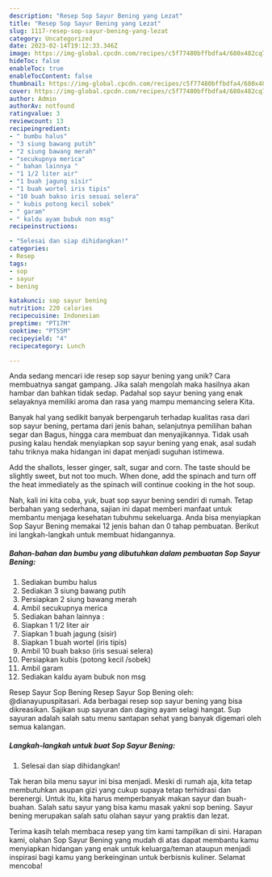 ```yaml
---
description: "Resep Sop Sayur Bening yang Lezat"
title: "Resep Sop Sayur Bening yang Lezat"
slug: 1117-resep-sop-sayur-bening-yang-lezat
category: Uncategorized
date: 2023-02-14T19:12:33.346Z
image: https://img-global.cpcdn.com/recipes/c5f77480bffbdfa4/680x482cq70/sop-sayur-bening-foto-resep-utama.jpg
hideToc: false
enableToc: true
enableTocContent: false
thumbnail: https://img-global.cpcdn.com/recipes/c5f77480bffbdfa4/680x482cq70/sop-sayur-bening-foto-resep-utama.jpg
cover: https://img-global.cpcdn.com/recipes/c5f77480bffbdfa4/680x482cq70/sop-sayur-bening-foto-resep-utama.jpg
author: Admin
authorAv: notfound
ratingvalue: 3
reviewcount: 13
recipeingredient:
- " bumbu halus"
- "3 siung bawang putih"
- "2 siung bawang merah"
- "secukupnya merica"
- " bahan lainnya "
- "1 1/2 liter air"
- "1 buah jagung sisir"
- "1 buah wortel iris tipis"
- "10 buah bakso iris sesuai selera"
- " kubis potong kecil sobek"
- " garam"
- " kaldu ayam bubuk non msg"
recipeinstructions:

- "Selesai dan siap dihidangkan!"
categories:
- Resep
tags:
- sop
- sayur
- bening

katakunci: sop sayur bening 
nutrition: 220 calories
recipecuisine: Indonesian
preptime: "PT17M"
cooktime: "PT55M"
recipeyield: "4"
recipecategory: Lunch

---
```





Anda sedang mencari ide resep sop sayur bening yang unik? Cara membuatnya sangat gampang. Jika salah mengolah maka hasilnya akan hambar dan bahkan tidak sedap. Padahal sop sayur bening yang enak selayaknya memiliki aroma dan rasa yang mampu memancing selera Kita.





Banyak hal yang sedikit banyak berpengaruh terhadap kualitas rasa dari sop sayur bening, pertama dari jenis bahan, selanjutnya pemilihan bahan segar dan Bagus, hingga cara membuat dan menyajikannya. Tidak usah pusing kalau hendak menyiapkan sop sayur bening yang enak,      asal sudah tahu triknya maka hidangan ini dapat menjadi suguhan istimewa.














Add the shallots, lesser ginger, salt, sugar and corn. The taste should be slightly sweet, but not too much. When done, add the spinach and turn off the heat immediately as the spinach will continue cooking in the hot soup.






Nah, kali ini kita coba, yuk, buat sop sayur bening sendiri di rumah. Tetap berbahan yang sederhana, sajian ini dapat memberi manfaat untuk membantu menjaga kesehatan tubuhmu sekeluarga. Anda bisa menyiapkan Sop Sayur Bening memakai 12 jenis bahan dan 0 tahap pembuatan. Berikut ini langkah-langkah untuk membuat hidangannya.

<!--inarticleads1-->

##### Bahan-bahan dan bumbu yang dibutuhkan dalam pembuatan Sop Sayur Bening:

1. Sediakan  bumbu halus
1. Sediakan 3 siung bawang putih
1. Persiapkan 2 siung bawang merah
1. Ambil secukupnya merica
1. Sediakan  bahan lainnya :
1. Siapkan 1 1/2 liter air
1. Siapkan 1 buah jagung (sisir)
1. Siapkan 1 buah wortel (iris tipis)
1. Ambil 10 buah bakso (iris sesuai selera)
1. Persiapkan  kubis (potong kecil /sobek)
1. Ambil  garam
1. Sediakan  kaldu ayam bubuk non msg


Resep Sayur Sop Bening Resep Sayur Sop Bening oleh: @dianayupuspitasari. Ada berbagai resep sop sayur bening yang bisa dikreasikan. Sajikan sup sayuran dan daging ayam selagi hangat. Sup sayuran adalah salah satu menu santapan sehat yang banyak digemari oleh semua kalangan. 

<!--inarticleads2-->

##### Langkah-langkah untuk buat Sop Sayur Bening:


1. Selesai dan siap dihidangkan!

Tak heran bila menu sayur ini bisa menjadi. Meski di rumah aja, kita tetap membutuhkan asupan gizi yang cukup supaya tetap terhidrasi dan berenergi. Untuk itu, kita harus memperbanyak makan sayur dan buah-buahan. Salah satu sayur yang bisa kamu masak yakni sop bening. Sayur bening merupakan salah satu olahan sayur yang praktis dan lezat. 

Terima kasih telah membaca resep yang tim kami tampilkan di sini. Harapan kami, olahan Sop Sayur Bening yang mudah di atas dapat membantu kamu menyiapkan hidangan yang enak untuk keluarga/teman ataupun menjadi inspirasi bagi kamu yang berkeinginan untuk berbisnis kuliner. Selamat mencoba!
